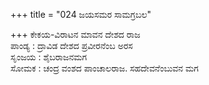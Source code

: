 +++
title = "024 ಜಯಸಮರ ಸಾಮಗ್ರಬಲ"

+++
ಕೇಕಯ-ವಿರಾಟನ ಮಾವನ ದೇಶದ ರಾಜ  
ಪಾಂಡ್ಯ : ದ್ರಾವಿಡ ದೇಶದ ಪ್ರವೀರನೆಂಬ ಅರಸ  
ಸೃಂಜಯ : ಶೈಬರಾಜನಮಗ  
ಸೋಮಕ : ಚಂದ್ರ ವಂಶದ ಪಾಂಚಾಲರಾಜ. ಸಹದೇವನೆಂಬುವನ ಮಗ